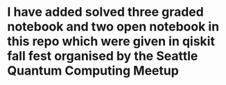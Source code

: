 # I have added solved three graded notebook and two open notebook in this repo which were given in qiskit fall fest organised by the Seattle Quantum Computing Meetup
